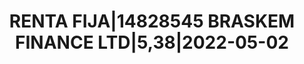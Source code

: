 ---
layout: asset
title: RENTA FIJA|14828545 BRASKEM FINANCE LTD|5,38|2022-05-02
isin: USG1315RAG68
---